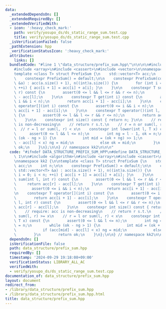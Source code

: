 ```yaml
---
data:
  _extendedDependsOn: []
  _extendedRequiredBy: []
  _extendedVerifiedWith:
  - icon: ':heavy_check_mark:'
    path: verify/yosupo_ds/ds_static_range_sum.test.cpp
    title: verify/yosupo_ds/ds_static_range_sum.test.cpp
  _isVerificationFailed: false
  _pathExtension: hpp
  _verificationStatusIcon: ':heavy_check_mark:'
  attributes:
    links: []
  bundledCode: "#line 1 \"data_structure/prefix_sum.hpp\"\n\n\n\n#include <algorithm>\n\
    #include <array>\n#include <cassert>\n#include <vector>\n\nnamespace kk2 {\n\n\
    template <class T> struct PrefixSum {\n    std::vector<T> acc;\n    int n;\n\n\
    \    constexpr PrefixSum() = default;\n\n    constexpr PrefixSum(const std::vector<T>\
    \ &a) : acc(a.size() + 1), n((int)a.size()) {\n        for (int i = 0; i < n;\
    \ ++i) { acc[i + 1] = acc[i] + a[i]; }\n    }\n\n    constexpr T sum(int l, int\
    \ r) const {\n        assert(0 <= l && l <= r && r <= n);\n        return acc[r]\
    \ - acc[l];\n    }\n\n    constexpr T get(int i) const {\n        assert(0 <=\
    \ i && i < n);\n        return acc[i + 1] - acc[i];\n    }\n\n    constexpr T\
    \ operator[](int i) const {\n        assert(0 <= i && i < n);\n        return\
    \ acc[i + 1] - acc[i];\n    }\n\n    constexpr T operator()(int l, int r) const\
    \ {\n        assert(0 <= l && l <= r && r <= n);\n        return acc[r] - acc[l];\n\
    \    }\n\n    constexpr int size() const { return n; }\n\n    // require: acc\
    \ is non-decreasing\n    // return r s.t.\n    // r = n or sum(l, r) >= x\n  \
    \  // r = l or sum(l, r) < x\n    constexpr int lower(int l, T x) const {\n  \
    \      assert(0 <= l && l <= n);\n        int ng = l - 1, ok = n;\n        while\
    \ (ok - ng > 1) {\n            int mid = (ok + ng) >> 1;\n            if (acc[mid]\
    \ - acc[l] < x) ng = mid;\n            else ok = mid;\n        }\n        return\
    \ ok;\n    }\n};\n\n} // namespace kk2\n\n\n"
  code: "#ifndef DATA_STRUCTURE_PREFIX_SUM_HPP\n#define DATA_STRUCTURE_PREFIX_SUM_HPP\
    \ 1\n\n#include <algorithm>\n#include <array>\n#include <cassert>\n#include <vector>\n\
    \nnamespace kk2 {\n\ntemplate <class T> struct PrefixSum {\n    std::vector<T>\
    \ acc;\n    int n;\n\n    constexpr PrefixSum() = default;\n\n    constexpr PrefixSum(const\
    \ std::vector<T> &a) : acc(a.size() + 1), n((int)a.size()) {\n        for (int\
    \ i = 0; i < n; ++i) { acc[i + 1] = acc[i] + a[i]; }\n    }\n\n    constexpr T\
    \ sum(int l, int r) const {\n        assert(0 <= l && l <= r && r <= n);\n   \
    \     return acc[r] - acc[l];\n    }\n\n    constexpr T get(int i) const {\n \
    \       assert(0 <= i && i < n);\n        return acc[i + 1] - acc[i];\n    }\n\
    \n    constexpr T operator[](int i) const {\n        assert(0 <= i && i < n);\n\
    \        return acc[i + 1] - acc[i];\n    }\n\n    constexpr T operator()(int\
    \ l, int r) const {\n        assert(0 <= l && l <= r && r <= n);\n        return\
    \ acc[r] - acc[l];\n    }\n\n    constexpr int size() const { return n; }\n\n\
    \    // require: acc is non-decreasing\n    // return r s.t.\n    // r = n or\
    \ sum(l, r) >= x\n    // r = l or sum(l, r) < x\n    constexpr int lower(int l,\
    \ T x) const {\n        assert(0 <= l && l <= n);\n        int ng = l - 1, ok\
    \ = n;\n        while (ok - ng > 1) {\n            int mid = (ok + ng) >> 1;\n\
    \            if (acc[mid] - acc[l] < x) ng = mid;\n            else ok = mid;\n\
    \        }\n        return ok;\n    }\n};\n\n} // namespace kk2\n\n#endif // DATA_STRUCTURE_PREFIX_SUM_HPP\n"
  dependsOn: []
  isVerificationFile: false
  path: data_structure/prefix_sum.hpp
  requiredBy: []
  timestamp: '2024-09-29 19:18:08+09:00'
  verificationStatus: LIBRARY_ALL_AC
  verifiedWith:
  - verify/yosupo_ds/ds_static_range_sum.test.cpp
documentation_of: data_structure/prefix_sum.hpp
layout: document
redirect_from:
- /library/data_structure/prefix_sum.hpp
- /library/data_structure/prefix_sum.hpp.html
title: data_structure/prefix_sum.hpp
---
```

